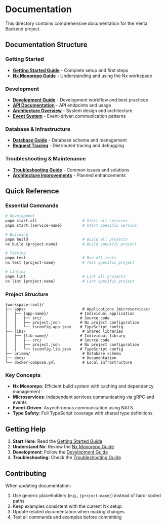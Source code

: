 # Documentation

This directory contains comprehensive documentation for the Venta Backend project.

## Documentation Structure

### Getting Started

- **[Getting Started Guide](getting-started.md)** - Complete setup and first steps
- **[Nx Monorepo Guide](nx-guide.md)** - Understanding and using the Nx workspace

### Development

- **[Development Guide](development.md)** - Development workflow and best practices
- **[API Documentation](api.md)** - API endpoints and usage
- **[Architecture Overview](architecture.md)** - System design and architecture
- **[Event System](events.md)** - Event-driven communication patterns

### Database & Infrastructure

- **[Database Guide](database.md)** - Database schema and management
- **[Request Tracing](request-tracing.md)** - Distributed tracing and debugging

### Troubleshooting & Maintenance

- **[Troubleshooting Guide](troubleshooting.md)** - Common issues and solutions
- **[Architecture Improvements](architecture-improvements.md)** - Planned enhancements

## Quick Reference

### Essential Commands

```bash
# Development
pnpm start:all                    # Start all services
pnpm start:{service-name}         # Start specific service

# Building
pnpm build                        # Build all projects
nx build {project-name}           # Build specific project

# Testing
pnpm test                         # Run all tests
nx test {project-name}            # Test specific project

# Linting
pnpm lint                         # Lint all projects
nx lint {project-name}            # Lint specific project
```

### Project Structure

```
{workspace-root}/
├── apps/                         # Applications (microservices)
│   ├── {app-name}/              # Individual application
│   │   ├── src/                 # Source code
│   │   ├── project.json         # Nx project configuration
│   │   └── tsconfig.app.json    # TypeScript config
├── libs/                         # Shared libraries
│   ├── {lib-name}/              # Individual library
│   │   ├── src/                 # Source code
│   │   ├── project.json         # Nx project configuration
│   │   └── tsconfig.lib.json    # TypeScript config
├── prisma/                       # Database schema
├── docs/                         # Documentation
└── docker-compose.yml            # Local infrastructure
```

### Key Concepts

- **Nx Monorepo**: Efficient build system with caching and dependency management
- **Microservices**: Independent services communicating via gRPC and events
- **Event-Driven**: Asynchronous communication using NATS
- **Type Safety**: Full TypeScript coverage with shared type definitions

## Getting Help

1. **Start Here**: Read the [Getting Started Guide](getting-started.md)
2. **Understand Nx**: Review the [Nx Monorepo Guide](nx-guide.md)
3. **Development**: Follow the [Development Guide](development.md)
4. **Troubleshooting**: Check the [Troubleshooting Guide](troubleshooting.md)

## Contributing

When updating documentation:

1. Use generic placeholders (e.g., `{project-name}`) instead of hard-coded paths
2. Keep examples consistent with the current Nx setup
3. Update related documentation when making changes
4. Test all commands and examples before committing
